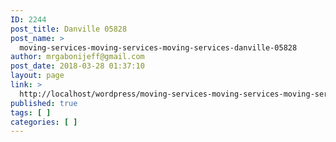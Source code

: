 ```yaml
---
ID: 2244
post_title: Danville 05828
post_name: >
  moving-services-moving-services-moving-services-danville-05828
author: mrgabonijeff@gmail.com
post_date: 2018-03-28 01:37:10
layout: page
link: >
  http://localhost/wordpress/moving-services-moving-services-moving-services-danville-05828/
published: true
tags: [ ]
categories: [ ]
---
```

